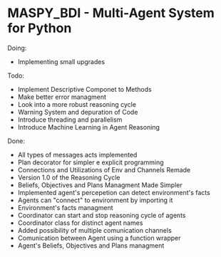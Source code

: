 # MASPY_BDI - Multi-Agent System for Python

Doing:
  - Implementing small upgrades
  
Todo:
  - Implement Descriptive Componet to Methods
  - Make better error managment
  - Look into a more robust reasoning cycle
  - Warning System and depuration of Code
  - Introduce threading and parallelism
  - Introduce Machine Learning in Agent Reasoning

Done:
  - All types of messages acts implemented
  - Plan decorator for simpler e explicit programming
  - Connections and Utilizations of Env and Channels Remade
  - Version 1.0 of the Reasoning Cycle
  - Beliefs, Objectives and Plans Managment Made Simpler
  - Implemented agent's percepetion can detect environment's facts
  - Agents can "connect" to environment by importing it
  - Environment's facts managment 
  - Coordinator can start and stop reasoning cycle of agents
  - Coordinator class for distinct agent names
  - Added possibility of multiple comunication channels
  - Comunication between Agent using a function wrapper
  - Agent's Beliefs, Objectives and Plans managment
